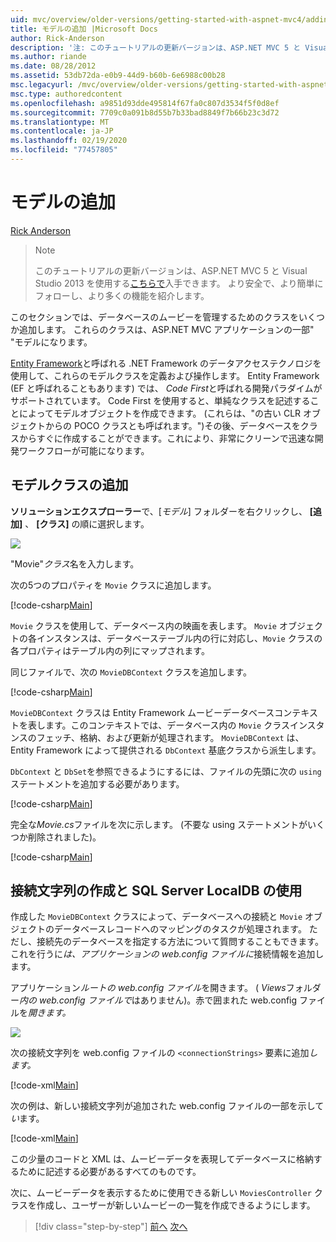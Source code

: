 ```yaml
---
uid: mvc/overview/older-versions/getting-started-with-aspnet-mvc4/adding-a-model
title: モデルの追加 |Microsoft Docs
author: Rick-Anderson
description: '注: このチュートリアルの更新バージョンは、ASP.NET MVC 5 と Visual Studio 2013 を使用するこちらで入手できます。 より安全で、より簡単にフォローとデモができます...'
ms.author: riande
ms.date: 08/28/2012
ms.assetid: 53db72da-e0b9-44d9-b60b-6e6988c00b28
msc.legacyurl: /mvc/overview/older-versions/getting-started-with-aspnet-mvc4/adding-a-model
msc.type: authoredcontent
ms.openlocfilehash: a9851d93dde495814f67fa0c807d3534f5f0d8ef
ms.sourcegitcommit: 7709c0a091b8d55b7b33bad8849f7b66b23c3d72
ms.translationtype: MT
ms.contentlocale: ja-JP
ms.lasthandoff: 02/19/2020
ms.locfileid: "77457805"
---
```

# <a name="adding-a-model"></a>モデルの追加

[Rick Anderson](https://twitter.com/RickAndMSFT)

> > [!NOTE]
> > このチュートリアルの更新バージョンは、ASP.NET MVC 5 と Visual Studio 2013 を使用する[こちらで](../../getting-started/introduction/getting-started.md)入手できます。 より安全で、より簡単にフォローし、より多くの機能を紹介します。

このセクションでは、データベースのムービーを管理するためのクラスをいくつか追加します。 これらのクラスは、ASP.NET MVC アプリケーションの一部&quot; &quot;モデルになります。

[Entity Framework](https://msdn.microsoft.com/library/bb399572(VS.110).aspx)と呼ばれる .NET Framework のデータアクセステクノロジを使用して、これらのモデルクラスを定義および操作します。 Entity Framework (EF と呼ばれることもあります) では、 *Code First*と呼ばれる開発パラダイムがサポートされています。 Code First を使用すると、単純なクラスを記述することによってモデルオブジェクトを作成できます。 (これらは、&quot;の古い CLR オブジェクトからの POCO クラスとも呼ばれます。&quot;)その後、データベースをクラスからすぐに作成することができます。これにより、非常にクリーンで迅速な開発ワークフローが可能になります。

## <a name="adding-model-classes"></a>モデルクラスの追加

**ソリューションエクスプローラー**で、[*モデル*] フォルダーを右クリックし、 **[追加]** 、 **[クラス]** の順に選択します。

![](adding-a-model/_static/image1.png)

&quot;Movie&quot;*クラス*名を入力します。

次の5つのプロパティを `Movie` クラスに追加します。

[!code-csharp[Main](adding-a-model/samples/sample1.cs)]

`Movie` クラスを使用して、データベース内の映画を表します。 `Movie` オブジェクトの各インスタンスは、データベーステーブル内の行に対応し、`Movie` クラスの各プロパティはテーブル内の列にマップされます。

同じファイルで、次の `MovieDBContext` クラスを追加します。

[!code-csharp[Main](adding-a-model/samples/sample2.cs)]

`MovieDBContext` クラスは Entity Framework ムービーデータベースコンテキストを表します。このコンテキストでは、データベース内の `Movie` クラスインスタンスのフェッチ、格納、および更新が処理されます。 `MovieDBContext` は、Entity Framework によって提供される `DbContext` 基底クラスから派生します。

`DbContext` と `DbSet`を参照できるようにするには、ファイルの先頭に次の `using` ステートメントを追加する必要があります。

[!code-csharp[Main](adding-a-model/samples/sample3.cs)]

完全な*Movie.cs*ファイルを次に示します。 (不要な using ステートメントがいくつか削除されました)。

[!code-csharp[Main](adding-a-model/samples/sample4.cs)]

## <a name="creating-a-connection-string-and-working-with-sql-server-localdb"></a>接続文字列の作成と SQL Server LocalDB の使用

作成した `MovieDBContext` クラスによって、データベースへの接続と `Movie` オブジェクトのデータベースレコードへのマッピングのタスクが処理されます。 ただし、接続先のデータベースを指定する方法について質問することもできます。 これを行うに*は、アプリケーションの web.config ファイルに*接続情報を追加します。

アプリケーション*ルートの web.config ファイル*を開きます。 ( *Views*フォルダー*内の web.config ファイルで*はありません)。赤で囲まれた web.config ファイルを*開きます。*

![](adding-a-model/_static/image2.png)

次の接続文字列を web.config ファイルの `<connectionStrings>` 要素に追加*します。*

[!code-xml[Main](adding-a-model/samples/sample5.xml)]

次の例は、新しい接続文字列が追加された web.config ファイルの一部を示して*い*ます。

[!code-xml[Main](adding-a-model/samples/sample6.xml?highlight=6-9)]

この少量のコードと XML は、ムービーデータを表現してデータベースに格納するために記述する必要があるすべてのものです。

次に、ムービーデータを表示するために使用できる新しい `MoviesController` クラスを作成し、ユーザーが新しいムービーの一覧を作成できるようにします。

> [!div class="step-by-step"]
> [前へ](adding-a-view.md)
> [次へ](accessing-your-models-data-from-a-controller.md)
